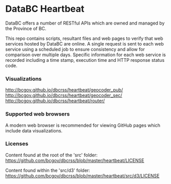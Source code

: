 # DataBC Heartbeat

DataBC offers a number of RESTful APIs which are owned and managed by the Province of BC. 

This repo contains scripts, resultant files and web pages to verify that web services hosted by DataBC are online. A single request is sent to
each web service using a scheduled job to ensure consistency and allow for comparison over multiple days.
Specific information for each web service is recorded including a time stamp, execution time and HTTP response status code.


### Visualizations

http://bcgov.github.io/dbcrss/heartbeat/geocoder_pub/  <br/>
http://bcgov.github.io/dbcrss/heartbeat/geocoder_sec/  <br/>
http://bcgov.github.io/dbcrss/heartbeat/router/  <br/>


### Supported web browsers

A modern web browser is recommended for viewing GitHub pages which include data visualizations.


### Licenses

Content found at the root of the 'src' folder:  <br/>
https://github.com/bcgov/dbcrss/blob/master/heartbeat/LICENSE  <br/>

Content found within the 'src/d3' folder:  <br/>
https://github.com/bcgov/dbcrss/blob/master/heartbeat/src/d3/LICENSE  <br/>
